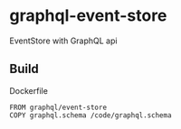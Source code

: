# graphql-event-store

EventStore with GraphQL api

## Build

Dockerfile

```
FROM graphql/event-store
COPY graphql.schema /code/graphql.schema
```
